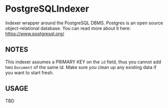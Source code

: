 # PostgreSQLIndexer

Indexer wrapper around the PostgreSQL DBMS. Postgres is an open source object-relational database. You can read more about it here: https://www.postgresql.org/

## NOTES

This indexer assumes a PRIMARY KEY on the `id` field, thus you cannot add two `Document` of the same id. Make sure you clean up any existing data if you want to start fresh. 

## USAGE

TBD
